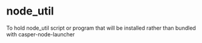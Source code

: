 # node_util
To hold node_util script or program that will be installed rather than bundled with casper-node-launcher
